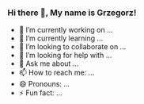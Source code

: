 ### Hi there 👋, My name is Grzegorz!

- 🔭 I’m currently working on ...
- 🌱 I’m currently learning ...
- 👯 I’m looking to collaborate on ...
- 🤔 I’m looking for help with ...
- 💬 Ask me about ...
- 📫 How to reach me: ...
- 😄 Pronouns: ...
- ⚡ Fun fact: ...


<!--
**kosek-g/kosek-g** is a ✨ _special_ ✨ repository because its `README.md` (this file) appears on your GitHub profile.

Here are some ideas to get you started: -->
